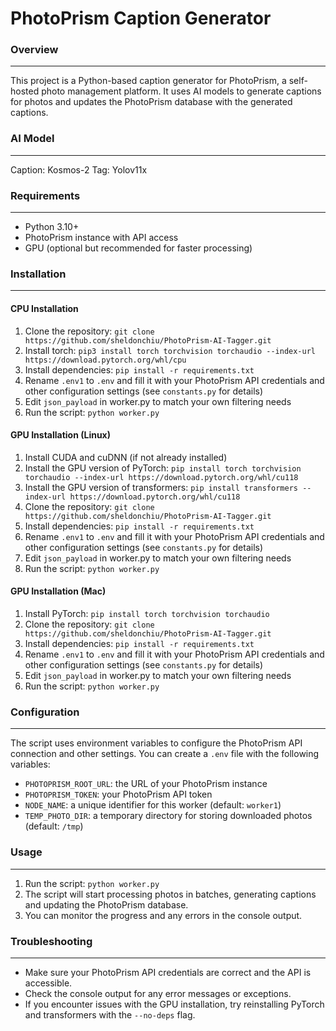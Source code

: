 

**PhotoPrism Caption Generator**
=====================================

### Overview
------------

This project is a Python-based caption generator for PhotoPrism, a self-hosted photo management platform. It uses AI models to generate captions for photos and updates the PhotoPrism database with the generated captions.

### AI Model
------------
Caption: Kosmos-2
Tag: Yolov11x

### Requirements
---------------

* Python 3.10+
* PhotoPrism instance with API access
* GPU (optional but recommended for faster processing)

### Installation
---------------

#### CPU Installation

1. Clone the repository: `git clone https://github.com/sheldonchiu/PhotoPrism-AI-Tagger.git`
2. Install torch: `pip3 install torch torchvision torchaudio --index-url https://download.pytorch.org/whl/cpu`
3. Install dependencies: `pip install -r requirements.txt`
4. Rename `.env1` to `.env` and fill it with your PhotoPrism API credentials and other configuration settings (see `constants.py` for details)
5. Edit `json_payload` in worker.py to match your own filtering needs
6. Run the script: `python worker.py`

#### GPU Installation (Linux)

1. Install CUDA and cuDNN (if not already installed)
2. Install the GPU version of PyTorch: `pip install torch torchvision torchaudio --index-url https://download.pytorch.org/whl/cu118`
3. Install the GPU version of transformers: `pip install transformers --index-url https://download.pytorch.org/whl/cu118`
4. Clone the repository: `git clone https://github.com/sheldonchiu/PhotoPrism-AI-Tagger.git`
5. Install dependencies: `pip install -r requirements.txt`
6. Rename `.env1` to `.env` and fill it with your PhotoPrism API credentials and other configuration settings (see `constants.py` for details)
7. Edit `json_payload` in worker.py to match your own filtering needs
8. Run the script: `python worker.py`

#### GPU Installation (Mac)

1. Install PyTorch: `pip install torch torchvision torchaudio`
2. Clone the repository: `git clone https://github.com/sheldonchiu/PhotoPrism-AI-Tagger.git`
3. Install dependencies: `pip install -r requirements.txt`
4. Rename `.env1` to `.env` and fill it with your PhotoPrism API credentials and other configuration settings (see `constants.py` for details)
5. Edit `json_payload` in worker.py to match your own filtering needs
6. Run the script: `python worker.py`


### Configuration
--------------

The script uses environment variables to configure the PhotoPrism API connection and other settings. You can create a `.env` file with the following variables:

* `PHOTOPRISM_ROOT_URL`: the URL of your PhotoPrism instance
* `PHOTOPRISM_TOKEN`: your PhotoPrism API token
* `NODE_NAME`: a unique identifier for this worker (default: `worker1`)
* `TEMP_PHOTO_DIR`: a temporary directory for storing downloaded photos (default: `/tmp`)

### Usage
-----

1. Run the script: `python worker.py`
2. The script will start processing photos in batches, generating captions and updating the PhotoPrism database.
3. You can monitor the progress and any errors in the console output.

### Troubleshooting
------------------

* Make sure your PhotoPrism API credentials are correct and the API is accessible.
* Check the console output for any error messages or exceptions.
* If you encounter issues with the GPU installation, try reinstalling PyTorch and transformers with the `--no-deps` flag.